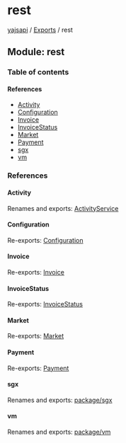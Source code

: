 # rest

[yajsapi](https://github.com/golemfactory/yagna-docs/tree/1b9d66c57da52a346eb2988dcfe9aa00d2f3d587/yajsapi/README.md) / [Exports](https://github.com/golemfactory/yagna-docs/tree/1b9d66c57da52a346eb2988dcfe9aa00d2f3d587/yajsapi/modules.md) / rest

## Module: rest

### Table of contents

#### References

* [Activity](rest.md#activity)
* [Configuration](rest.md#configuration)
* [Invoice](rest.md#invoice)
* [InvoiceStatus](rest.md#invoicestatus)
* [Market](rest.md#market)
* [Payment](rest.md#payment)
* [sgx](rest.md#sgx)
* [vm](rest.md#vm)

### References

#### Activity

Renames and exports: [ActivityService](https://github.com/golemfactory/yagna-docs/tree/1b9d66c57da52a346eb2988dcfe9aa00d2f3d587/yajsapi/classes/rest_activity.activityservice.md)

#### Configuration

Re-exports: [Configuration](https://github.com/golemfactory/yagna-docs/tree/1b9d66c57da52a346eb2988dcfe9aa00d2f3d587/yajsapi/classes/rest_configuration.configuration.md)

#### Invoice

Re-exports: [Invoice](https://github.com/golemfactory/yagna-docs/tree/1b9d66c57da52a346eb2988dcfe9aa00d2f3d587/yajsapi/classes/rest_payment.invoice.md)

#### InvoiceStatus

Re-exports: [InvoiceStatus](rest_payment.md#invoicestatus)

#### Market

Re-exports: [Market](https://github.com/golemfactory/yagna-docs/tree/1b9d66c57da52a346eb2988dcfe9aa00d2f3d587/yajsapi/classes/rest_market.market.md)

#### Payment

Re-exports: [Payment](https://github.com/golemfactory/yagna-docs/tree/1b9d66c57da52a346eb2988dcfe9aa00d2f3d587/yajsapi/classes/rest_payment.payment.md)

#### sgx

Renames and exports: [package/sgx](package_sgx.md)

#### vm

Renames and exports: [package/vm](package_vm.md)


